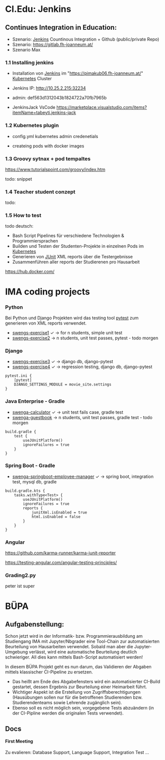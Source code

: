 # CI.Edu: Jenkins 
## Continues Integration in Education:
 
- Szenario: [Jenkins](https://www.jenkins.io/) Countinous Integration + Github (public/private Repo)
- Szenario: https://gitlab.fh-joanneum.at/
- Szenario Max

### 1.1 Installing jenkins
- Installation von [Jenkins](https://www.jenkins.io/) im "https://pimakub06.fh-joanneum.at/" [Kubernetes](https://kubernetes.io/) Cluster
- Jenkins IP: http://10.25.2.215:32234

- admin: def563d1312043b1824722a70fb7965b

- JenkinsJack VsCode https://marketplace.visualstudio.com/items?itemName=tabeyti.jenkins-jack

### 1.2 Kubernetes plugin

- config.yml kubernetes admin credenetials

- createing pods with docker images

### 1.3 Groovy sytnax + pod tempaltes
https://www.tutorialspoint.com/groovy/index.htm

todo: snippet

### 1.4 Teacher student conzept
todo:

### 1.5 How to test
todo deutsch:
- Bash Script Pipelines für verschiedene Technologien & Programmiersprachen
- Builden und Testen der Studenten-Projekte in einzelnen Pods im [Kubernetes](https://kubernetes.io/) 
- Generieren von [JUnit](https://junit.org/junit5/) XML reports über die Testergebnisse
- Zusammenführen aller reports der Studierenen pro Hausarbeit 

https://hub.docker.com/

# IMA coding projects

### Python
Bei Python und Django Projekten wird das testing tool [pytest](https://docs.pytest.org/en/6.2.x/) zum generieren von XML reports verwendet.
- [swengs-exercise1](https://github.com/domiK66/swengs-exercise1) ✓ -> for n students, simple unit test 
- [swengs-exercise2](https://github.com/domiK66/swengs-exercise2) -> n students, unit test passes, pytest - todo morgen

### Django 
- [swengs-exercise3](https://github.com/domiK66/swengs-exercise3) ✓ -> django db, django-pytest
- [swengs-exercise4](https://github.com/domiK66/swengs-exercise4) ✓ -> regression testing, django db, django-pytest

```
pytest.ini {
    [pytest]
    DJANGO_SETTINGS_MODULE = movie_site.settings
}
```



### Java Enterprise - Gradle

- [swenga-calculator](https://github.com/domiK66/swenga-calculator) ✓ -> unit test fails case, gradle test 
- [swenga-guestbook](https://github.com/domiK66/swenga-guestbook) -> n students, unit test passes, gradle test - todo morgen

```
build.gradle {
    test {
        useJUnitPlatform()
        ignoreFailures = true
    }
}
```

### Spring Boot - Gradle

- [swenga-springboot-employee-manager](https://github.com/domiK66/swenga-springboot-employee-manager) ✓ -> spring boot, integration test, mysql db, gradle

```
build.gradle.kts {
    tasks.withType<Test> {
        useJUnitPlatform()
        ignoreFailures = true
        reports {
            junitXml.isEnabled = true
            html.isEnabled = false
        }
    }
}
```


### Angular

https://github.com/karma-runner/karma-junit-reporter

https://testing-angular.com/angular-testing-principles/


### Grading2.py 
peter ist super

# BÜPA 

## Aufgabenstellung:
Schon jetzt wird in der Informatik- bzw. Programmierausbildung am Studiengang IMA mit Jupyter/Nbgrader eine Tool-Chain zur automatisierten Beurteilung von Hausarbeiten verwendet. Sobald man aber die Jupyter-Umgebung verlässt, wird eine automatische Beurteilung deutlich schwieriger.
All dies kann mittels Bash-Script automatisiert werden!

In diesem BÜPA Projekt geht es nun darum, das Validieren der Abgaben mittels klassischer CI-Pipeline zu ersetzen. 
- Das heißt am Ende des Abgabefensters wird ein automatisierter CI-Build gestartet, dessen Ergebnis zur Beurteilung einer Heimarbeit führt. 
- Wichtiger Aspekt ist die Erstellung von Zugriffsberechtigungen (Hausübungen sollen nur für die betroffenen Studierenden bzw. Studierendenteams sowie Lehrende zugänglich sein).
- Ebenso soll es nicht möglich sein, vorgegebene Tests abzuändern (in der CI-Pipline werden die originalen Tests verwendet).


## Docs
#### First Meeting
Zu evalieren: Database Support, Language Support, Integration Test ...
